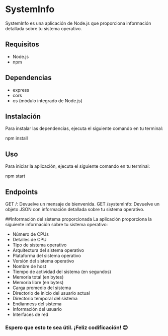 # SystemInfo

SystemInfo es una aplicación de Node.js que proporciona información detallada sobre tu sistema operativo.

## Requisitos

- Node.js
- npm

## Dependencias

- express
- cors
- os (módulo integrado de Node.js)

## Instalación

Para instalar las dependencias, ejecuta el siguiente comando en tu terminal:

npm install


## Uso
Para iniciar la aplicación, ejecuta el siguiente comando en tu terminal:

npm start


## Endpoints
GET /: Devuelve un mensaje de bienvenida.
GET /systemInfo: Devuelve un objeto JSON con información detallada sobre tu sistema operativo.


##Información del sistema proporcionada
La aplicación proporciona la siguiente información sobre tu sistema operativo:

- Número de CPUs
- Detalles de CPU
- Tipo de sistema operativo
- Arquitectura del sistema operativo
- Plataforma del sistema operativo
- Versión del sistema operativo
- Nombre de host
- Tiempo de actividad del sistema (en segundos)
- Memoria total (en bytes)
- Memoria libre (en bytes)
- Carga promedio del sistema
- Directorio de inicio del usuario actual
- Directorio temporal del sistema
- Endianness del sistema
- Información del usuario
- Interfaces de red

### Espero que esto te sea útil. ¡Feliz codificación! 😊
